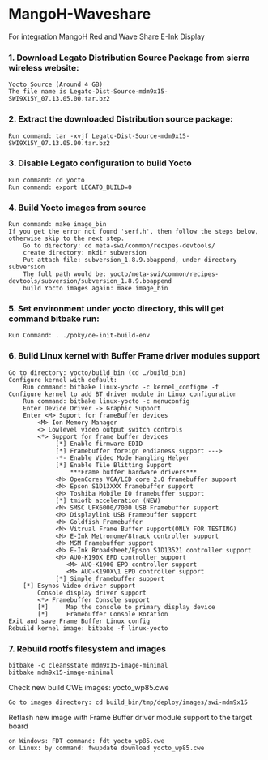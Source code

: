 # MangoH-Waveshare
For integration MangoH Red and Wave Share E-Ink Display


### 1. Download Legato Distribution Source Package from sierra wireless website:
    Yocto Source (Around 4 GB)
    The file name is Legato-Dist-Source-mdm9x15-SWI9X15Y_07.13.05.00.tar.bz2

### 2. Extract the downloaded Distribution source package:

    Run command: tar -xvjf Legato-Dist-Source-mdm9x15-SWI9X15Y_07.13.05.00.tar.bz2

### 3. Disable Legato configuration to build Yocto

    Run command: cd yocto
    Run command: export LEGATO_BUILD=0

### 4. Build Yocto images from source

    Run command: make image_bin
    If you get the error not found 'serf.h', then follow the steps below, otherwise skip to the next step.
        Go to directory: cd meta-swi/common/recipes-devtools/
        create directory: mkdir subversion
        Put attach file: subversion_1.8.9.bbappend, under directory subversion
        The full path would be: yocto/meta-swi/common/recipes-devtools/subversion/subversion_1.8.9.bbappend
        build Yocto images again: make image_bin
### 5. Set environment under yocto directory, this will get command bitbake run:

    Run Command: . ./poky/oe-init-build-env
    
### 6. Build Linux kernel with Buffer Frame driver modules support

    Go to directory: yocto/build_bin (cd …/build_bin)
    Configure kernel with default:
        Run command: bitbake linux-yocto -c kernel_configme -f
    Configure kernel to add BT driver module in Linux configuration
        Run command: bitbake linux-yocto -c menuconfig
        Enter Device Driver -> Graphic Support
        Enter <M> Suport for frameBuffer devices
            <M> Ion Memory Manager
            <> Lowlevel video output switch controls
            <*> Support for frame buffer devices 
                 [*] Enable firmware EDID
                 [*] Framebuffer foreign endianess support --->
                 -*- Enable Video Mode Hangling Helper
                 [*] Enable Tile Blitting Support
                     ***Frame buffer hardware drivers***
                 <M> OpenCores VGA/LCD core 2.0 framebuffer support
                 <M> Epson S1D13XXX framebuffer support
                 <M> Toshiba Mobile IO framebuffer support
                 [*] tmiofb acceleration (NEW)
                 <M> SMSC UFX6000/7000 USB Framebuffer support
                 <M> Displaylink USB Framebuffer support
                 <M> Goldfish Framebuffer 
                 <M> Vitrual Frame Buffer support(ONLY FOR TESTING)
                 <M> E-Ink Metronome/8track controller support
                 <M> MSM Framebuffer support
                 <M> E-Ink Broadsheet/Epson S1D13521 controller support
                 <M> AUO-K190X EPD controller support
                    <M> AUO-K1900 EPD controller support
                    <M> AUO-K190X\1 EPD controller support
                 [*] Simple framebuffer support 
        [*] Esynos Video driver support 
            Console display driver support 
            <*> Framebuffer Console support
            [*]     Map the console to primary display device
            [*]     Framebuffer Console Rotation
    Exit and save Frame Buffer Linux config
    Rebuild kernel image: bitbake -f linux-yocto
 
 ### 7. Rebuild rootfs filesystem and images
    
    bitbake -c cleansstate mdm9x15-image-minimal
    bitbake mdm9x15-image-minimal

Check new build CWE images: yocto_wp85.cwe

    Go to images directory: cd build_bin/tmp/deploy/images/swi-mdm9x15

Reflash new image with Frame Buffer driver module support to the target board

    on Windows: FDT command: fdt yocto_wp85.cwe 
    on Linux: by command: fwupdate download yocto_wp85.cwe




